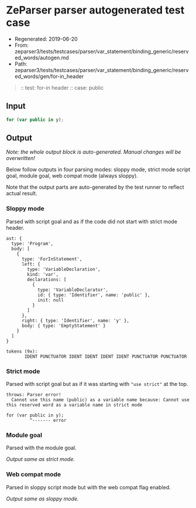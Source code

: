 # ZeParser parser autogenerated test case

- Regenerated: 2019-06-20
- From: zeparser3/tests/testcases/parser/var_statement/binding_generic/reserved_words/autogen.md
- Path: zeparser3/tests/testcases/parser/var_statement/binding_generic/reserved_words/gen/for-in_header

> :: test: for-in header
> :: case: public

## Input


`````js
for (var public in y);
`````

## Output

_Note: the whole output block is auto-generated. Manual changes will be overwritten!_

Below follow outputs in four parsing modes: sloppy mode, strict mode script goal, module goal, web compat mode (always sloppy).

Note that the output parts are auto-generated by the test runner to reflect actual result.

### Sloppy mode

Parsed with script goal and as if the code did not start with strict mode header.

`````
ast: {
  type: 'Program',
  body: [
    {
      type: 'ForInStatement',
      left: {
        type: 'VariableDeclaration',
        kind: 'var',
        declarations: [
          {
            type: 'VariableDeclarator',
            id: { type: 'Identifier', name: 'public' },
            init: null
          }
        ]
      },
      right: { type: 'Identifier', name: 'y' },
      body: { type: 'EmptyStatement' }
    }
  ]
}

tokens (9x):
       IDENT PUNCTUATOR IDENT IDENT IDENT IDENT PUNCTUATOR PUNCTUATOR
`````

### Strict mode

Parsed with script goal but as if it was starting with `"use strict"` at the top.

`````
throws: Parser error!
  Cannot use this name (public) as a variable name because: Cannot use this reserved word as a variable name in strict mode

for (var public in y);
         ^------- error
`````


### Module goal

Parsed with the module goal.

_Output same as strict mode._

### Web compat mode

Parsed in sloppy script mode but with the web compat flag enabled.

_Output same as sloppy mode._
